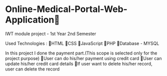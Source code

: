  <h1>Online-Medical-Portal-Web-Application🏥</h1>
 
 IWT module project  -  1st Year 2nd Semester 
 
 Used Technologies :
     🔸HTML
     🔸CSS
     🔸JavaScript
     🔸PHP
     🔸Database - MYSQL
     
In this project I done the payment part.(This scope is selected only for the project purpose)
    🔸User can do his/her payment using credit card
    🔸User can update his/her credit card details
    🔸If user want to delete his/her record, user can delete the record
